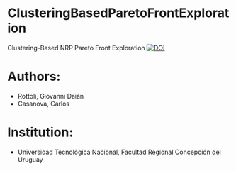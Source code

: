 # ClusteringBasedParetoFrontExploration
Clustering-Based NRP Pareto Front Exploration
[![DOI](https://zenodo.org/badge/207404503.svg)](https://zenodo.org/badge/latestdoi/207404503)

# Authors: 
- Rottoli, Giovanni Daián
- Casanova, Carlos

# Institution:
- Universidad Tecnológica Nacional, Facultad Regional Concepción del Uruguay



